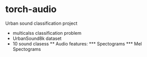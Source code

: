 # torch-audio
Urban sound classification project
* multicalss classification problem
* UrbanSound8k dataset
* 10 sound clasess
** Audio features: 
*** Spectograms
*** Mel Spectograms
